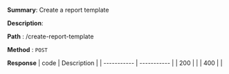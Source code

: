 **Summary**: Create a report template

**Description**:

**Path** : /create-report-template

**Method** : `POST`

**Response**
| code      | Description |
| ----------- | ----------- |
|  200   |       |
|  400   |       |

